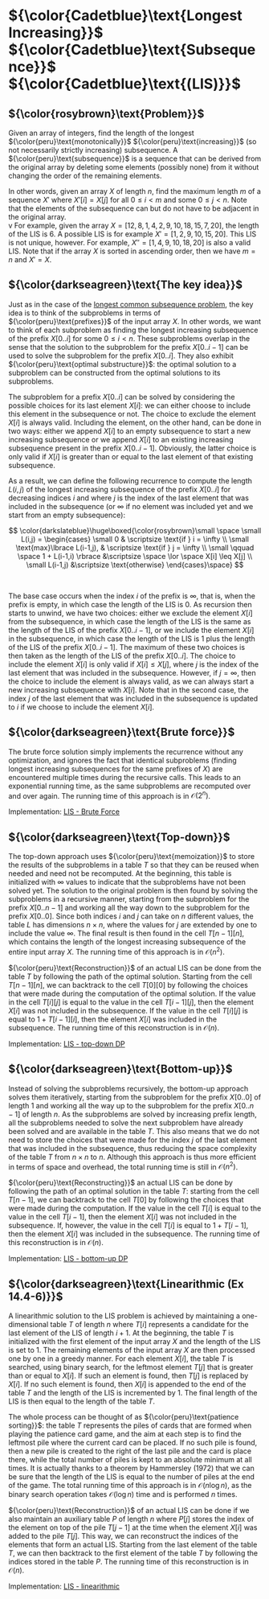 # ${\color{Cadetblue}\text{Longest Increasing}}$ ${\color{Cadetblue}\text{Subsequence}}$ ${\color{Cadetblue}\text{(LIS)}}$

## ${\color{rosybrown}\text{Problem}}$

Given an array of integers, find the length of the longest ${\color{peru}\text{monotonically}}$ ${\color{peru}\text{increasing}}$ (so not necessarily strictly increasing) subsequence. A ${\color{peru}\text{subsequence}}$ is a sequence that can be derived from the original array by deleting some elements (possibly none) from it without changing the order of the remaining elements.  

In other words, given an array $X$ of length $n$, find the maximum length $m$ of a sequence $X'$ where $X'[i] = X[j]$ for all $0 \leq i < m$ and some $0 \leq j < n$. Note that the elements of the subsequence can but do not have to be adjacent in the original array.  
v
For example, given the array $X = [12, 8, 1, 4, 2, 9, 10, 18, 15, 7, 20]$, the length of the LIS is $6$. A possible LIS is for example $X' = [1, 2, 9, 10, 15, 20]$. This LIS is not unique, however. For example, $X'' = [1, 4, 9, 10, 18, 20]$ is also a valid LIS. Note that if the array $X$ is sorted in ascending order, then we have $m = n$ and $X' = X$.  

## ${\color{darkseagreen}\text{The key idea}}$

Just as in the case of the [longest common subsequence problem](https://github.com/pl3onasm/CLRS/tree/main/algorithms/dynamic-programming/longest-common-sub), the key idea is to think of the subproblems in terms of ${\color{peru}\text{prefixes}}$ of the input array $X$. In other words, we want to think of each subproblem as finding the longest increasing subsequence of the prefix $X[0..i]$ for some $0 \leq i < n$. These subproblems overlap in the sense that the solution to the subproblem for the prefix $X[0..i-1]$ can be used to solve the subproblem for the prefix $X[0..i]$. They also exhibit ${\color{peru}\text{optimal substructure}}$: the optimal solution to a subproblem can be constructed from the optimal solutions to its subproblems.

The subproblem for a prefix $X[0..i]$ can be solved by considering the possible choices for its last element $X[i]$: we can either choose to include this element in the subsequence or not. The choice to exclude the element $X[i]$ is always valid. Including the element, on the other hand, can be done in two ways: either we append $X[i]$ to an empty subsequence to start a new increasing subsequence or we append $X[i]$ to an existing increasing subsequence present in the prefix $X[0..i-1]$. Obviously, the latter choice is only valid if $X[i]$ is greater than or equal to the last element of that existing subsequence.

As a result, we can define the following recurrence to compute the length $L(i,j)$ of the longest increasing subsequence of the prefix $X[0..i]$ for decreasing indices $i$ and where $j$ is the index of the last element that was included in the subsequence (or $\infty$ if no element was included yet and we start from an empty subsequence):

$$
\color{darkslateblue}\huge\boxed{\color{rosybrown}\small \space
\small L(i,j) = \begin{cases} \small 0 & \scriptsize \text{if } i = \infty \\
\small \text{max}\lbrace L(i-1,j), & \scriptsize \text{if } j = \infty \\
\small \qquad \space 1 + L(i-1,i) \rbrace &\scriptsize \space  \lor \space X[i] \leq X[j] \\
\small L(i-1,j) &\scriptsize \text{otherwise}
\end{cases}\space}
$$

<br />

The base case occurs when the index $i$ of the prefix is $\infty$, that is, when the prefix is empty, in which case the length of the LIS is $0$. As recursion then starts to unwind, we have two choices: either we exclude the element $X[i]$ from the subsequence, in which case the length of the LIS is the same as the length of the LIS of the prefix $X[0..i-1]$, or we include the element $X[i]$ in the subsequence, in which case the length of the LIS is $1$ plus the length of the LIS of the prefix $X[0..i-1]$. The maximum of these two choices is then taken as the length of the LIS of the prefix $X[0..i]$. The choice to include the element $X[i]$ is only valid if $X[i] \leq X[j]$, where $j$ is the index of the last element that was included in the subsequence. However, if $j = \infty$, then the choice to include the element is always valid, as we can always start a new increasing subsequence with $X[i]$. Note that in the second case, the index $j$ of the last element that was included in the subsequence is updated to $i$ if we choose to include the element $X[i]$.

## ${\color{darkseagreen}\text{Brute force}}$

The brute force solution simply implements the recurrence without any optimization, and ignores the fact that identical subproblems (finding longest increasing subsequences for the same prefixes of $X$) are encountered multiple times during the recursive calls. This leads to an exponential running time, as the same subproblems are recomputed over and over again. The running time of this approach is in $\mathcal{O}(2^n)$.

Implementation: [LIS - Brute Force](https://github.com/pl3onasm/Algorithms/blob/main/algorithms/dynamic-programming/longest-increasing-sub/lis-1.c)

## ${\color{darkseagreen}\text{Top-down}}$

The top-down approach uses ${\color{peru}\text{memoization}}$ to store the results of the subproblems in a table $T$ so that they can be reused when needed and need not be recomputed. At the beginning, this table is initialized with $\infty$ values to indicate that the subproblems have not been solved yet. The solution to the original problem is then found by solving the subproblems in a recursive manner, starting from the subproblem for the prefix $X[0..n-1]$ and working all the way down to the subproblem for the prefix $X[0..0]$. Since both indices $i$ and $j$ can take on $n$ different values, the table $L$ has dimensions $n \times n$, where the values for $j$ are extended by one to include the value $\infty$. The final result is then found in the cell $T[n-1][n]$, which contains the length of the longest increasing subsequence of the entire input array $X$. The running time of this approach is in $\mathcal{O}(n^2)$.

${\color{peru}\text{Reconstruction}}$ of an actual LIS can be done from the table $T$ by following the path of the optimal solution. Starting from the cell $T[n-1][n]$, we can backtrack to the cell $T[0][0]$ by following the choices that were made during the computation of the optimal solution. If the value in the cell $T[i][j]$ is equal to the value in the cell $T[i-1][j]$, then the element $X[i]$ was not included in the subsequence. If the value in the cell $T[i][j]$ is equal to $1 + T[i-1][i]$, then the element $X[i]$ was included in the subsequence. The running time of this reconstruction is in $\mathcal{O}(n)$.

Implementation: [LIS - top-down DP](https://github.com/pl3onasm/Algorithms/blob/main/algorithms/dynamic-programming/longest-increasing-sub/lis-2.c)

## ${\color{darkseagreen}\text{Bottom-up}}$

Instead of solving the subproblems recursively, the bottom-up approach solves them iteratively, starting from the subproblem for the prefix $X[0..0]$ of length $1$ and working all the way up to the subproblem for the prefix $X[0..n-1]$ of length $n$. As the subproblems are solved by increasing prefix length, all the subproblems needed to solve the next subproblem have already been solved and are available in the table $T$. This also means that we do not need to store the choices that were made for the index $j$ of the last element that was included in the subsequence, thus reducing the space complexity of the table $T$ from $n \times n$ to $n$. Although this approach is thus more efficient in terms of space and overhead, the total running time is still in $\mathcal{O}(n^2)$.

${\color{peru}\text{Reconstructing}}$ an actual LIS can be done by following the path of an optimal solution in the table $T$: starting from the cell $T[n-1]$, we can backtrack to the cell $T[0]$ by following the choices that were made during the computation. If the value in the cell $T[i]$ is equal to the value in the cell $T[i-1]$, then the element $X[i]$ was not included in the subsequence. If, however, the value in the cell $T[i]$ is equal to $1 + T[i-1]$, then the element $X[i]$ was included in the subsequence. The running time of this reconstruction is in $\mathcal{O}(n)$.

Implementation: [LIS - bottom-up DP](https://github.com/pl3onasm/Algorithms/blob/main/algorithms/dynamic-programming/longest-increasing-sub/lis-3.c)

## ${\color{darkseagreen}\text{Linearithmic (Ex 14.4-6)}}$

A linearithmic solution to the LIS problem is achieved by maintaining a one-dimensional table $T$ of length $n$ where $T[i]$ represents a candidate for the last element of the LIS of length $i+1$. At the beginning, the table $T$ is initialized with the first element of the input array $X$ and the length of the LIS is set to $1$. The remaining elements of the input array $X$ are then processed one by one in a greedy manner. For each element $X[i]$, the table $T$ is searched, using binary search, for the leftmost element $T[j]$ that is greater than or equal to $X[i]$. If such an element is found, then $T[j]$ is replaced by $X[i]$. If no such element is found, then $X[i]$ is appended to the end of the table $T$ and the length of the LIS is incremented by $1$. The final length of the LIS is then equal to the length of the table $T$.

The whole process can be thought of as ${\color{peru}\text{patience sorting}}$: the table $T$ represents the piles of cards that are formed when playing the patience card game, and the aim at each step is to find the leftmost pile where the current card can be placed. If no such pile is found, then a new pile is created to the right of the last pile and the card is place there, while the total number of piles is kept to an absolute minimum at all times. It is actually thanks to a theorem by Hammersley (1972) that we can be sure that the length of the LIS is equal to the number of piles at the end of the game. The total running time of this approach is in $\mathcal{O}(n \log n)$, as the binary search operation takes $\mathcal{O}(\log n)$ time and is performed $n$ times.

${\color{peru}\text{Reconstruction}}$ of an actual LIS can be done if we also maintain an auxiliary table $P$ of length $n$ where $P[j]$ stores the index of the element on top of the pile $T[j-1]$ at the time when the element $X[i]$ was added to the pile $T[j]$. This way, we can reconstruct the indices of the elements that form an actual LIS. Starting from the last element of the table $T$, we can then backtrack to the first element of the table $T$ by following the indices stored in the table $P$. The running time of this reconstruction is in $\mathcal{O}(n)$.

Implementation: [LIS - linearithmic](https://github.com/pl3onasm/Algorithms/blob/main/algorithms/dynamic-programming/longest-increasing-sub/lis-4.c)
